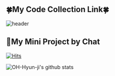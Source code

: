 <h2>🍀My Code Collection Link🍀</h2>

<!--
**OH-Hyun-ji/OH-Hyun-ji** is a ✨ _special_ ✨ repository because its `README.md` (this file) appears on your GitHub profile.

Here are some ideas to get you started:

- 🔭 I’m currently working on ...
- 🌱 I’m currently learning ...
- 👯 I’m looking to collaborate on ...
- 🤔 I’m looking for help with ...
- 💬 Ask me about ...
- 📫 How to reach me: ...
- 😄 Pronouns: ...
- ⚡ Fun fact: ...
-->
![header](https://capsule-render.vercel.app/api?type=Waving&color=auto&height=300&section=header&text=Hyun-ji%20CodeMap&fontSize=70)

<h2>
  💙<a src="#">My Mini Project by Chat</a>
</h2>

[![Hits](https://hits.seeyoufarm.com/api/count/incr/badge.svg?url=https%3A%2F%2Fgithub.com%2FOH-Hyun-ji%2FOH-Hyun-ji%2Fhit-counter&count_bg=%23A6DF7B&title_bg=%2387C64E&icon=mediafire.svg&icon_color=%23FF7A00&title=hits&edge_flat=false)](https://hits.seeyoufarm.com)

![OH-Hyun-ji's github stats](https://github-readme-stats.vercel.app/api?username=OH-Hyun-ji&theme=gruvbox&show_icons=true)
